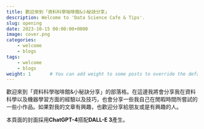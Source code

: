 ```yaml
---
title: 歡迎來到「資料科學咖啡館&小秘訣分享」
description: Welcome to 'Data Science Cafe & Tips'.
slug: opening
date: 2023-10-15 00:00:00+0000
image: cover.png
categories:
    - welcome
    - blogs
tags:
    - welcome
    - blogs
weight: 1       # You can add weight to some posts to override the default sorting (date descending)
---
```


歡迎來到「資料科學咖啡館&小秘訣分享」的部落格。在這邊我將會分享我在資料科學以及機器學習方面的經驗以及技巧，也會分享一些我自己在閒暇時間所嘗試的一些小作品。如果對我的文章有興趣，也歡迎分享給朋友或是有興趣的人。

本頁面的封面採用**ChatGPT-4**搭配**DALL-E 3**產生。
